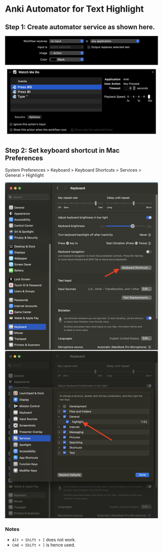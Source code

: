 # Anki Automator for Text Highlight

## Step 1: Create automator service as shown here.

![](Preview.png)

## Step 2: Set keyboard shortcut in Mac Preferences

System Preferences > Keyboard > Keyboard Shortcuts > Services >
General > Highlight

![](Keyboard.png)
![](Keyboard-shortcuts.png)

### Notes

- `Alt + Shift + ]` does not work.
- `Cmd + Shift + ]` is hence used.
